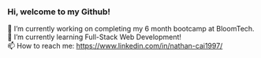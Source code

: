 ### Hi, welcome to my Github!
🔭 I’m currently working on completing my 6 month bootcamp at BloomTech.
<br>
🌱 I’m currently learning Full-Stack Web Development!
<br>
📫 How to reach me: https://www.linkedin.com/in/nathan-cai1997/

<!--
**wenjuncai97/wenjuncai97** is a ✨ _special_ ✨ repository because its `README.md` (this file) appears on your GitHub profile.

Here are some ideas to get you started:

- 
- 
- 👯 I’m looking to collaborate on ...
- 🤔 I’m looking for help with ...
- 💬 Ask me about ...
- 
- 😄 Pronouns: ...
- ⚡ Fun fact: ...
-->
